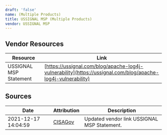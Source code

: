 ```yaml
---
draft: 'false'
name: (Multiple Products)
title: USSIGNAL MSP (Multiple Products)
vendor: USSIGNAL MSP
---
```


## Vendor Resources
| Resource | Link |
| --- | --- |
| USSIGNAL MSP Statement | [https://ussignal.com/blog/apache-log4j-vulnerability](https://ussignal.com/blog/apache-log4j-vulnerability) |



## Sources
| Date | Attribution | Description |
| --- | --- | --- |
| 2021-12-17 14:04:59 | [CISAGov](https://raw.githubusercontent.com/cisagov/log4j-affected-db/develop/README.md) | Updated vendor link USSIGNAL MSP Statement.  |
